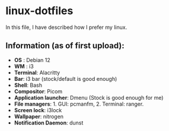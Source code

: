 # linux-dotfiles
In this file, I have described how I prefer my linux.


## Information (as of first upload):
- **OS** : Debian 12
- **WM** : i3
- **Terminal**: Alacritty
- **Bar**: i3 bar (stock/default is good enough)
- **Shell**: Bash
- **Compositor**: Picom
- **Application launcher**: Dmenu (Stock is good enough for me)
- **File managers**: 1. GUI: pcmanfm, 2. Terminal: ranger.
- **Screen lock**: i3lock
- **Wallpaper**: nitrogen
- **Notification Daemon**: dunst 
